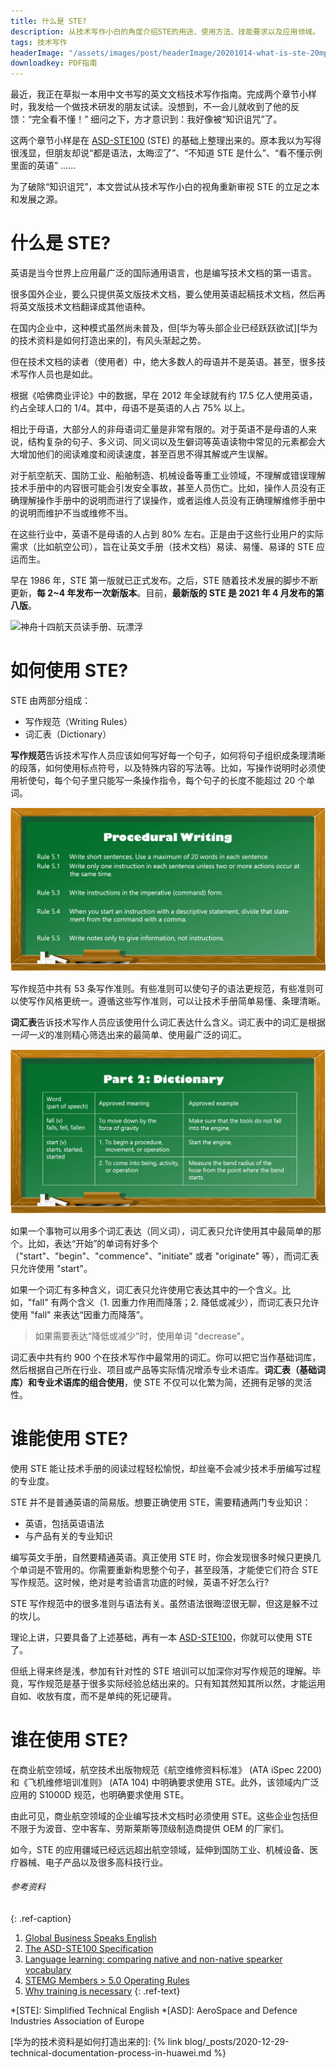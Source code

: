 ```yaml
---
title: 什么是 STE?
description: 从技术写作小白的角度介绍STE的用途、使用方法、技能要求以及应用领域。
tags: 技术写作
headerImage: "/assets/images/post/headerImage/20201014-what-is-ste-20mpx.jpg"
downloadkey: PDF指南
---
```


最近，我正在草拟一本用中文书写的英文文档技术写作指南。完成两个章节小样时，我发给一个做技术研发的朋友试读。没想到，不一会儿就收到了他的反馈：“完全看不懂！” 细问之下，方才意识到：我好像被“知识诅咒”了。

这两个章节小样是在 [ASD-STE100][] (STE) 的基础上整理出来的。原本我以为写得很浅显，但朋友却说“都是语法，太晦涩了”、“不知道 STE 是什么”、“看不懂示例里面的英语” ……

为了破除“知识诅咒”，本文尝试从技术写作小白的视角重新审视 STE 的立足之本和发展之源。

# 什么是 STE?

英语是当今世界上应用最广泛的国际通用语言，也是编写技术文档的第一语言。

很多国外企业，要么只提供英文版技术文档，要么使用英语起稿技术文档，然后再将英文版技术文档翻译成其他语种。

在国内企业中，这种模式虽然尚未普及，但[华为等头部企业已经跃跃欲试][华为的技术资料是如何打造出来的]，有风头渐起之势。

但在技术文档的读者（使用者）中，绝大多数人的母语并不是英语。甚至，很多技术写作人员也是如此。

根据《哈佛商业评论》中的数据，早在 2012 年全球就有约 17.5 亿人使用英语，约占全球人口的 1/4。其中，母语不是英语的人占 75% 以上。

相比于母语，大部分人的非母语词汇量是非常有限的。对于英语不是母语的人来说，结构复杂的句子、多义词、同义词以及生僻词等英语读物中常见的元素都会大大增加他们的阅读难度和阅读速度，甚至百思不得其解或产生误解。

对于航空航天、国防工业、船舶制造、机械设备等重工业领域，不理解或错误理解技术手册中的内容很可能会引发安全事故，甚至人员伤亡。比如，操作人员没有正确理解操作手册中的说明而进行了误操作，或者运维人员没有正确理解维修手册中的说明而维护不当或维修不当。

在这些行业中，英语不是母语的人占到 80% 左右。正是由于这些行业用户的实际需求（比如航空公司），旨在让英文手册（技术文档）易读、易懂、易译的 STE 应运而生。

早在 1986 年，STE 第一版就已正式发布。之后，STE 随着技术发展的脚步不断更新，**每 2~4 年发布一次新版本**。目前，**最新版的 STE 是 2021 年 4 月发布的第八版**。

![神舟十四航天员读手册、玩漂浮](/assets/images/post/whatIsSTE/astronaut-read-manuals.gif "神舟十四航天员读手册、玩漂浮")

# 如何使用 STE?

STE 由两部分组成：

- 写作规范（Writing Rules）
- 词汇表（Dictionary）

**写作规范**告诉技术写作人员应该如何写好每一个句子，如何将句子组织成条理清晰的段落，如何使用标点符号，以及特殊内容的写法等。比如，写操作说明时必须使用祈使句，每个句子里只能写一条操作指令，每个句子的长度不能超过 20 个单词。

![操作说明的写作准则](/assets/images/post/whatIsSTE/blackboard-writing-rules.png "操作说明的写作准则")


写作规范中共有 53 条写作准则。有些准则可以使句子的语法更规范，有些准则可以使写作风格更统一。遵循这些写作准则，可以让技术手册简单易懂、条理清晰。

**词汇表**告诉技术写作人员应该使用什么词汇表达什么含义。词汇表中的词汇是根据*一词一义*的准则精心筛选出来的最简单、使用最广泛的词汇。

![词汇表](/assets/images/post/whatIsSTE/blackboard-dictionary.png "词汇表")

如果一个事物可以用多个词汇表达（同义词），词汇表只允许使用其中最简单的那个。比如，表达“开始”的单词有好多个（"start"、"begin"、"commence"、"initiate" 或者 "originate" 等），而词汇表只允许使用 "start"。

如果一个词汇有多种含义，词汇表只允许使用它表达其中的一个含义。比如，"fall" 有两个含义（1. 因重力作用而降落；2. 降低或减少），而词汇表只允许使用 "fall" 来表达“因重力而降落”。

> 如果需要表达“降低或减少”时，使用单词 "decrease"。

词汇表中共有约 900 个在技术写作中最常用的词汇。你可以把它当作基础词库，然后根据自己所在行业、项目或产品等实际情况增添专业术语库。**词汇表（基础词库）和专业术语库的组合使用**，使 STE 不仅可以化繁为简，还拥有足够的灵活性。

# 谁能使用 STE?

使用 STE 能让技术手册的阅读过程轻松愉悦，却丝毫不会减少技术手册编写过程的专业度。

STE 并不是普通英语的简易版。想要正确使用 STE，需要精通两门专业知识：

- 英语，包括英语语法
- 与产品有关的专业知识

编写英文手册，自然要精通英语。真正使用 STE 时，你会发现很多时候只更换几个单词是不管用的。你需要重新构思整个句子，甚至段落，才能使它们符合 STE 写作规范。这时候，绝对是考验语言功底的时候，英语不好怎么行?

STE 写作规范中的很多准则与语法有关。虽然语法很晦涩很无聊，但这是躲不过的坎儿。

理论上讲，只要具备了上述基础，再有一本 [ASD-STE100][]，你就可以使用 STE 了。

但纸上得来终是浅，参加有针对性的 STE 培训可以加深你对写作规范的理解。毕竟，写作规范是基于很多实际经验总结出来的。只有知其然知其所以然，才能运用自如、收放有度，而不是单纯的死记硬背。

# 谁在使用 STE?

在商业航空领域，航空技术出版物规范《航空维修资料标准》 (ATA iSpec 2200) 和《飞机维修培训准则》 (ATA 104) 中明确要求使用 STE。此外，该领域内广泛应用的 S1000D 规范，也明确要求使用 STE。

由此可见，商业航空领域的企业编写技术文档时必须使用 STE。这些企业包括但不限于为波音、空中客车、劳斯莱斯等顶级制造商提供 OEM 的厂家们。

如今，STE 的应用疆域已经远远超出航空领域，延伸到国防工业、机械设备、医疗器械、电子产品以及很多高科技行业。



###### 参考资料
{: .ref-caption}

1. [Global Business Speaks English](https://hbr.org/2012/05/global-business-speaks-english)
2. [The ASD-STE100 Specification](https://www.asd-ste100.org/about.html)
3. [Language learning: comparing native and non-native spearker vocabulary](https://blog.cyracom.com/the-lifelong-pursuit-of-language-learning-how-the-vocabularies-of-native-and-non-native-speakers-compare#:~:text=The%20researchers%20found%20that%20native%20adult%20speakers%20of,day%2C%20over%20twice%20the%20rate%20of%20native%20speakers.)
4. [STEMG Members > 5.0 Operating Rules](https://www.asd-ste100.org/membership.html)
5. [Why training is necessary](https://www.asd-ste100.org/training.html)
{: .ref-text}

<!-- abbreviation definition -->
*[STE]: Simplified Technical English
*[ASD]: AeroSpace and Defence Industries Association of Europe

<!-- link definition -->
[ASD-STE100]: http://www.asd-ste100.org/request.html
[华为的技术资料是如何打造出来的]: {% link blog/_posts/2020-12-29-technical-documentation-process-in-huawei.md %}